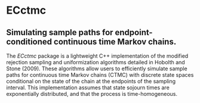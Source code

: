 # ECctmc
## Simulating sample paths for endpoint-conditioned continuous time Markov chains.
The _ECctmc_ package is a lightweight C++ implementation of the modified rejection sampling and uniformization algorithms detailed in Hobolth and Stone (2009). 
These algorithms allow users to efficiently simulate sample paths for continuous time Markov chains (CTMC) with discrete state spaces conditional on the state of the chain at the endpoints of the sampling interval. 
This implementation assumes that state sojourn times are exponentially distributed, and that the process is time-homogeneous. 
